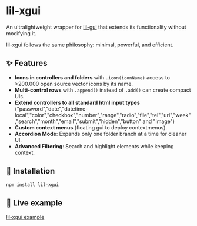 # lil-xgui
An ultralightweight wrapper for [lil-gui](https://github.com/georgealways/lil-gui) that extends its functionality without modifying it. 

lil-xgui follows the same philosophy: minimal, powerful, and efficient.

## ✨ Features
- **Icons in controllers and folders** with `.icon(iconName)` access to >200.000 open source vector icons by its name.
- **Multi-control rows** with `.append()` instead of `.add()` can create compact UIs.
- **Extend controllers to all standard html input types** ("password","date","datetime-local","color","checkbox","number","range","radio","file","tel","url","week","search","month","email","submit","hidden","button" and "image")
- **Custom context menus** (floating gui to deploy contextmenus).
- **Accordion Mode**: Expands only one folder branch at a time for cleaner UI.
- **Advanced Filtering**: Search and highlight elements while keeping context.

## 🚀 Installation
```sh
npm install lil-xgui
````

## 🧪 Live example
[lil-xgui example](https://segalion.github.io/lil-xgui/examples/index.html)

